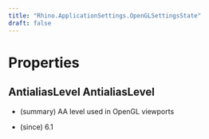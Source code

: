 ```yaml
---
title: "Rhino.ApplicationSettings.OpenGLSettingsState"
draft: false
---
```


# Properties
## AntialiasLevel AntialiasLevel
- (summary) 
     AA level used in OpenGL viewports
     
- (since) 6.1
